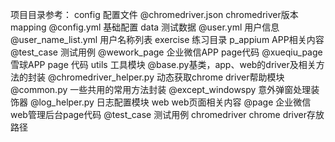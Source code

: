 项目目录参考：
config 配置文件
  @chromedriver.json chromedriver版本mapping
  @config.yml 基础配置
data 测试数据
  @user.yml 用户信息
  @user_name_list.yml 用户名称列表
exercise 练习目录
p_appium APP相关内容
  @test_case 测试用例
  @wework_page 企业微信APP page代码
  @xueqiu_page 雪球APP page 代码
utils 工具模块
  @base.py基类，app、web的driver及相关方法的封装
  @chromedriver_helper.py 动态获取chrome driver帮助模块
  @common.py 一些共用的常用方法封装
  @except_windowspy 意外弹窗处理装饰器
  @log_helper.py 日志配置模块
web web页面相关内容
  @page 企业微信web管理后台page代码
  @test_case 测试用例
chromedriver chrome driver存放路径
